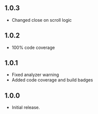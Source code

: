 ## 1.0.3

* Changed close on scroll logic

## 1.0.2

* 100% code coverage

## 1.0.1

* Fixed analyzer warning
* Added code coverage and build badges

## 1.0.0

* Initial release.
